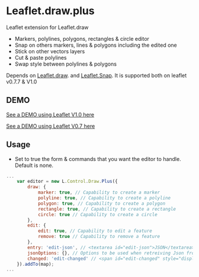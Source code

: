Leaflet.draw.plus
====================

Leaflet extension for Leaflet.draw
* Markers, polylines, polygons, rectangles & circle editor
* Snap on others markers, lines & polygons including the edited one
* Stick on other vectors layers
* Cut & paste polylines
* Swap style between polylines & polygons

Depends on [Leaflet.draw](https://github.com/Leaflet/Leaflet.draw).
and [Leaflet.Snap](https://github.com/makinacorpus/Leaflet.Snap).
It is supported both on leaflet v0.7.7 & V1.0

DEMO
----
[See a DEMO using Leaflet V1.0 here](https://dominique92.github.io/MyLeaflet/lib/Leaflet.draw.plus-master/)

[See a DEMO using Leaflet V0.7 here](https://dominique92.github.io/MyLeaflet/lib/Leaflet.draw.plus-master/v0.7)

Usage
-----
* Set to true the form & commands that you want the editor to handle.
Default is none.

```javascript
...
	var editor = new L.Control.Draw.Plus({
		draw: {
			marker: true, // Capability to create a marker
			polyline: true, // Capability to create a polyline
			polygon: true, // Capability to create a polygon
			rectangle: true, // Capability to create a rectangle
			circle: true // Capability to create a circle
		},
		edit: {
			edit: true, // Capability to edit a feature
			remove: true // Capability to remove a feature
		},
		entry: 'edit-json', // <textarea id="edit-json">JSON</textarea> | <input type="hidden" id="edit-json" name="xxx" value="JSON"> : geoJson field to be edited
		jsonOptions: {}, // Options to be used when retreiving Json from <input />
		changed: 'edit-changed' // <span id="edit-changed" style="display:none">changed</span> : warn changes to be saved
	}).addTo(map);
...
```
